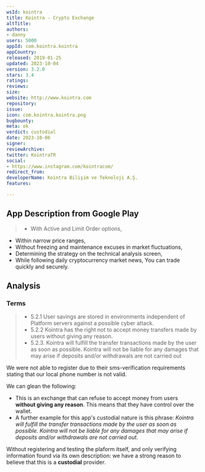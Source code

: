 ```yaml
---
wsId: kointra
title: Kointra - Crypto Exchange
altTitle: 
authors:
- danny
users: 5000
appId: com.kointra.kointra
appCountry: 
released: 2019-01-25
updated: 2023-10-04
version: 3.2.0
stars: 3.4
ratings: 
reviews: 
size: 
website: http://www.kointra.com
repository: 
issue: 
icon: com.kointra.kointra.png
bugbounty: 
meta: ok
verdict: custodial
date: 2023-10-06
signer: 
reviewArchive: 
twitter: KointraTR
social:
- https://www.instagram.com/kointracom/
redirect_from: 
developerName: Kointra Bilişim ve Teknoloji A.Ş.
features: 

---
```


## App Description from Google Play 

> - With Active and Limit Order options,
- Within narrow price ranges,
- Without freezing and maintenance excuses in market fluctuations,
- Determining the strategy on the technical analysis screen,
- While following daily cryptocurrency market news,
You can trade quickly and securely.

## Analysis 

### Terms 

> - 5.2.1 User savings are stored in environments independent of Platform servers against a possible cyber attack.
> - 5.2.2 Kointra has the right not to accept money transfers made by users without giving any reason. 
> - 5.2.3. Kointra will fulfill the transfer transactions made by the user as soon as possible. Kointra will not be liable for any damages that may arise if deposits and/or withdrawals are not carried out

We were not able to register due to their sms-verification requirements stating that our local phone number is not valid. 

We can glean the following:

- This is an exchange that can refuse to accept money from users **without giving any reason**. This means that they have control over the wallet.  
- A further example for this app's custodial nature is this phrase: *Kointra will fulfill the transfer transactions made by the user as soon as possible. Kointra will not be liable for any damages that may arise if deposits and/or withdrawals are not carried out.*

Without registering and testing the plaform itself, and only verifying information found via its own description: we have a strong reason to believe that this is a **custodial** provider.
